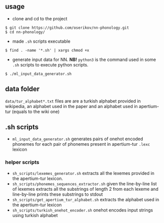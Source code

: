 ## usage
* clone and cd to the project 
```
$ git clone https://github.com/oserikov/nn-phonology.git
$ cd nn-phonology/
```
* made `.sh` scripts executable
```
$ find . -name '*.sh' | xargs chmod +x
```
* generate input data for NN. **NB!** `python3` is the command used in some `.sh` scripts to execute python scripts.
```
$ ./ml_input_data_generator.sh
```
## data folder
`data/tur_alphabet*.txt` files are are a turkish alphabet provided in wikipedia, an alphabet used in the paper and an alphabet used in apertium-tur (equals to the wiki one)

## .sh scripts
* `ml_input_data_generator.sh` generates pairs of onehot encoded phonemes for each pair of phonemes present in apertium-tur `.lexc` lexicon

### helper scripts
* `sh_scripts/lexemes_generator.sh` extracts all the lexemes provided in the apertium-tur lexicon.
* `sh_scripts/phonemes_sequences_extractor.sh` given the line-by-line list of lexemes extracts all the substrings of length 2 from each lexeme and line-by-line prints these substrings to stdout
* `sh_scripts/get_apertium_tur_alphabet.sh` extracts the alphabet used in the apertium-tur lexicon 
* `sh_scripts/turkish_onehot_encoder.sh` onehot encodes input strings using turkish alphabet
